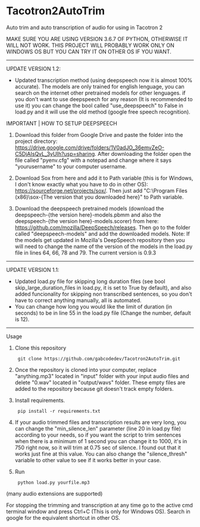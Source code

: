 # Tacotron2AutoTrim
Auto trim and auto transcription of audio for using in Tacotron 2

MAKE SURE YOU ARE USING VERSION 3.6.7 OF PYTHON,  OTHERWISE IT WILL NOT WORK. THIS PROJECT WILL PROBABLY WORK ONLY ON WINDOWS OS BUT YOU CAN TRY IT ON OTHER OS IF YOU WANT.

---------------------------------------------------------------------------------------------------------------------------------------------------------------------------------

UPDATE VERSION 1.2:
- Updated transcription method (using deepspeech now it is almost 100% accurate). The models are only trained for english lenguage, you can search on the internet other pretrained models for other lenguages.
if you don't want to use deepspeech for any reason (It is recommended to use it) you can change the bool called "use_deepspeech" to False in load.py and it will use the old method (google free speech recognition).

IMPORTANT | HOW TO SETUP DEEPSPEECH
1. Download this folder from Google Drive and paste the folder into the project directory: https://drive.google.com/drive/folders/1V0adJO_36emvZeO-C5DjAIsQvL_3yUIh?usp=sharing.
After downloading the folder open the file called "pyenv.cfg" with a notepad and change where it says "yourusername" to your computer username.

2. Download Sox from here and add it to Path variable (this is for Windows, I don't know exactly what you have to do in other OS): https://sourceforge.net/projects/sox/.
Then just add "C:\Program Files (x86)\sox-{The version that you downloaded here}" to Path variable.

3. Download the deepspeech pretrained models (download the deepspeech-{the version here}-models.pbmm and also the deepspeech-{the version here}-models.scorer) from here: https://github.com/mozilla/DeepSpeech/releases.
Then go to the folder called "deepspeech-models" and add the downloaded models. 
Note: If the models get updated in Mozilla's DeepSpeech repository then you will need to change the name of the version of the models in the load.py file in lines 64, 66, 78 and 79. The current version is 0.9.3

---------------------------------------------------------------------------------------------------------------------------------------------------------------------------------

UPDATE VERSION 1.1:
- Updated load.py file for skipping long duration files (see bool skip_large_duration_files in load.py, it is set to True by default), and also added funcionality for skipping non transcribed sentences, so you don't have to correct anything manually,         all is automated. 
- You can change how long you would like the limit of duration (in seconds) to be in line 55 in the load.py file (Change the number, default is 12).

---------------------------------------------------------------------------------------------------------------------------------------------------------------------------------

Usage
1. Clone this repository

        git clone https://github.com/gabcodedev/Tacotron2AutoTrim.git

2. Once the repository is cloned into your computer, replace "anything.mp3" located in "input" folder with your input audio files and delete "0.wav" located in "output/wavs" folder. 
These empty files are added to the repository because git doesn't track empty folders.

3. Install requirements.
   
        pip install -r requirements.txt


4. If your audio trimmed files and transcription results are very long, you can change the "min_silence_len" parameter (line 20 in load.py file) according to your needs, so if you want the script to trim sentences when there is a minimum of 1 second you can change it to 1000, it's in 750 right now, so it will trim at 0.75 sec of silence. I found out that it works just fine at this value. You can also change the "silence_thresh" variable to other value to see if it works better in your case.

5. Run
   
        python load.py yourfile.mp3  

(many audio extensions are supported)

For stopping the trimming and transcription at any time go to the active cmd terminal window and press Ctrl+C (This is only for Windows OS). Search in google for the equivalent shortcut in other OS.
